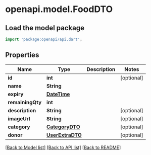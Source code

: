 # openapi.model.FoodDTO

## Load the model package
```dart
import 'package:openapi/api.dart';
```

## Properties
Name | Type | Description | Notes
------------ | ------------- | ------------- | -------------
**id** | **int** |  | [optional] 
**name** | **String** |  | 
**expiry** | [**DateTime**](DateTime.md) |  | 
**remainingQty** | **int** |  | 
**description** | **String** |  | [optional] 
**imageUrl** | **String** |  | [optional] 
**category** | [**CategoryDTO**](CategoryDTO.md) |  | [optional] 
**donor** | [**UserExtraDTO**](UserExtraDTO.md) |  | [optional] 

[[Back to Model list]](../README.md#documentation-for-models) [[Back to API list]](../README.md#documentation-for-api-endpoints) [[Back to README]](../README.md)


